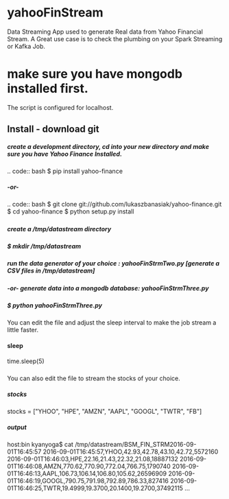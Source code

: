 # yahooFinStream
Data Streaming App used to generate Real data from Yahoo Financial Stream.
A Great use case is to check the plumbing on your Spark Streaming or Kafka Job.

# make sure you have mongodb installed first. 
The script is configured for localhost. 

## Install - download git

##### create a development directory, cd into your new directory and make sure you have Yahoo Finance Installed.
##### 
.. code:: bash
  $ pip install yahoo-finance
##### -or-
.. code:: bash
  $ git clone git://github.com/lukaszbanasiak/yahoo-finance.git
  $ cd yahoo-finance
  $ python setup.py install
#####
##### create a /tmp/datastream directory
##### $ mkdir /tmp/datastream
##### run the data generator of your choice : yahooFinStrmTwo.py [generate a CSV files in /tmp/datastream]
##### -or- generate data into a mongodb database: yahooFinStrmThree.py
##### $ python yahooFinStrmThree.py
You can edit the file and adjust the sleep interval to make the job stream a little faster.
#### sleep
time.sleep(5)
##### 
You can also edit the file to stream the stocks of your choice.
##### stocks
stocks = ["YHOO", "HPE", "AMZN", "AAPL", "GOOGL", "TWTR", "FB"]
##### output
host:bin kyanyoga$ cat /tmp/datastream/BSM_FIN_STRM2016-09-01T16\:45\:57 
2016-09-01T16:45:57,YHOO,42.93,42.78,43.10,42.72,5572160
2016-09-01T16:46:03,HPE,22.16,21.43,22.32,21.08,18887132
2016-09-01T16:46:08,AMZN,770.62,770.90,772.04,766.75,1790740
2016-09-01T16:46:13,AAPL,106.73,106.14,106.80,105.62,26596909
2016-09-01T16:46:19,GOOGL,790.75,791.98,792.89,786.33,827416
2016-09-01T16:46:25,TWTR,19.4999,19.3700,20.1400,19.2700,37492115
...
